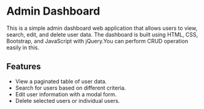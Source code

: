 # Admin Dashboard

This is a simple admin dashboard web application that allows users to view, search, edit, and delete user data. The dashboard is built using HTML, CSS, Bootstrap, and JavaScript with jQuery.You can perform CRUD operation easily in this.

## Features

- View a paginated table of user data.
- Search for users based on different criteria.
- Edit user information with a modal form.
- Delete selected users or individual users.
